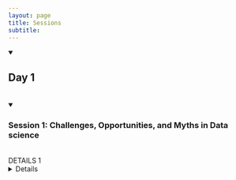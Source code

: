 ```yaml
---
layout: page
title: Sessions 
subtitle: 
---
```


<details open>
  <summary><h2>Day 1</h2></summary>
  <br>
  
  <details open>
  <summary><h3>Session 1: Challenges, Opportunities, and Myths in Data science</h3></summary>
    <br>
    DETAILS 1
  <details>  
  
  <details open>
  <summary><h3>Session 2: Nutrition Data Sharing: Perspectives in Government, NGOs, and Academia</h3></summary>
  <br>
  DETAILS 2
  <details>
  
  <details open>
  <summary><h3>Session 3: Standardization of Anthropometric Measurements</h3></summary>
  <br>
  DETAILS 3
  <details>
  
  <details open>
  <summary><h3>Session 4: Big Data Challenges in Biochemical and Molecular Nutrition</h3></summary>
  <br>
  DETAILS 4
  <details>
  
<details>

All session participants are expected to adhere to the [Tufts University Code of Conduct](https://students.tufts.edu/student-affairs/student-life-policies/code-conduct)
